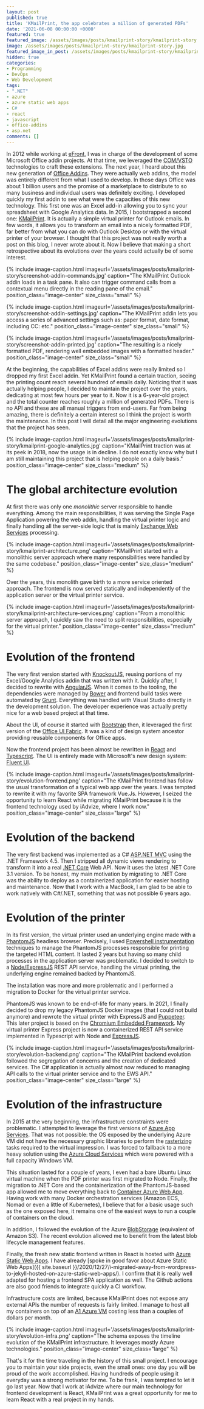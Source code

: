 ```yaml
---
layout: post
published: true
title: 'KMailPrint, the app celebrates a million of generated PDFs'
date: '2021-06-08 00:00:00 +0000'
featured: true
featured_image: /assets/images/posts/kmailprint-story/kmailprint-story.jpg
image: /assets/images/posts/kmailprint-story/kmailprint-story.jpg
featured_image_in_post: /assets/images/posts/kmailprint-story/kmailprint-story.jpg
hidden: true
categories:
- Programming
- DevOps
- Web Development
tags:
- ".NET"
- azure
- azure static web apps
- C#
- react
- javascript
- office-addins
- asp.net
comments: []
---
```

In 2012 while working at [eFront](https://www.efront.com/), I was in charge of the development of some Microsoft Office addin projects. At that time, we leveraged the [COM/VSTO](https://stackoverflow.com/questions/9011814/what-is-the-difference-between-a-com-add-in-and-a-vsto-add-in) technologies to craft these extensions. The next year, I heard about this new generation of [Office Addins](https://docs.microsoft.com/en-us/office/dev/add-ins/overview/office-add-ins). They were actually web addins, the model was entirely different from what I used to develop. In those days Office was about 1 billion users and the promise of a marketplace to distribute to so many business and individual users was definitely exciting. I developed quickly my first addin to see what were the capacities of this new technology. This first one was an Excel add-in allowing you to sync your spreadsheet with Google Analytics data. In 2015, I bootstrapped a second one: [KMailPrint](https://appsource.microsoft.com/en-us/product/office/WA104379552). It is actually a simple virtual printer for Outlook emails. In few words, it allows you to transform an email into a nicely formatted PDF, far better from what you can do with Outlook Desktop or with the virtual printer of your browser. I thought that this project was not really worth a post on this blog, I never wrote about it. Now I believe that making a short retrospective about its evolutions over the years could actually be of some interest.

{% include image-caption.html imageurl='/assets/images/posts/kmailprint-story/screenshot-addin-commands.jpg' caption="The KMailPrint Outlook addin loads in a task pane. It also can trigger command calls from a contextual menu directly in the reading pane of the email." position_class="image-center" size_class="small" %}

{% include image-caption.html imageurl='/assets/images/posts/kmailprint-story/screenshot-addin-settings.jpg' caption="The KMailPrint addin lets you access a series of advanced settings such as: paper format, date format, including CC: etc." position_class="image-center" size_class="small" %}

{% include image-caption.html imageurl='/assets/images/posts/kmailprint-story/screenshot-addin-printed.jpg' caption="The resulting is a nicely formatted PDF, rendering well embedded images with a formatted header." position_class="image-center" size_class="small" %}

At the beginning, the capabilities of Excel addins were really limited so I dropped my first Excel addin. Yet KMailPrint found a certain traction, seeing the printing count reach several hundred of emails daily. Noticing that it was actually helping people, I decided to maintain the project over the years, dedicating at most few hours per year to it. Now it is a 6-year-old project and the total counter reaches roughly a million of generated PDFs. There is no API and these are all manual triggers from end-users. Far from being amazing, there is definitely a certain interest so I think the project is worth the maintenance. In this post I will detail all the major engineering evolutions that the project has seen.

{% include image-caption.html imageurl='/assets/images/posts/kmailprint-story/kmailprint-google-analytics.jpg' caption="KMailPrint traction was at its peek in 2018, now the usage is in decline. I do not exactly know why but I am still maintaining this project that is helping people on a daily basis." position_class="image-center" size_class="medium" %}

# The global architecture evolution

At first there was only one _monolithic_ server responsible to handle everything. Among the main responsibilities, it was serving the Single Page Application powering the web addin, handling the virtual printer logic and finally handling all the server-side logic that is mainly [Exchange Web Services](https://docs.microsoft.com/en-us/exchange/client-developer/exchange-web-services/explore-the-ews-managed-api-ews-and-web-services-in-exchange) processing.

{% include image-caption.html imageurl='/assets/images/posts/kmailprint-story/kmailprint-architecture.png' caption="KMailPrint started with a monolithic server approach where many responsibilities were handled by the same codebase." position_class="image-center" size_class="medium" %}

Over the years, this monolith gave birth to a more service oriented approach. The frontend is now served statically and independently of the application server or the virtual printer service.

{% include image-caption.html imageurl='/assets/images/posts/kmailprint-story/kmailprint-architecture-services.png' caption="From a monolithic server approach, I quickly saw the need to split responsibilities, especially for the virtual printer." position_class="image-center" size_class="medium" %}

# Evolution of the frontend

The very first version started with [KnockoutJS](https://knockoutjs.com/), reusing portions of my Excel/Google Analytics addin that was written with it. Quickly after, I decided to rewrite with [AngularJS](https://angularjs.org/). When it comes to the tooling, the dependencies were managed by [Bower](https://bower.io/) and frontend build tasks were automated by [Grunt](https://gruntjs.com/). Everything was handled with Visual Studio directly in the development solution. The developer experience was actually pretty nice for a web based project at that time.

About the UI, of course it started with [Bootstrap](https://getbootstrap.com/) then, it leveraged the first version of the [Office UI Fabric](https://github.com/OfficeDev/office-ui-fabric-core). It was a kind of design system ancestor providing reusable components for Office apps.

Now the frontend project has been almost be rewritten in [React](https://reactjs.org/) and [Typescript](https://www.typescriptlang.org/). The UI is entirely made with Microsoft's new design system: [Fluent UI](https://developer.microsoft.com/en-us/fluentui#/).

{% include image-caption.html imageurl='/assets/images/posts/kmailprint-story/evolution-frontend.png' caption="The KMailPrint frontend has follow the usual transformation of a typical web app over the years. I was tempted to rewrite it with my favorite SPA framework Vue.Js. However, I seized the opportunity to learn React while migrating KMailPrint because it is the frontend technology used by iAdvize, where I work now." position_class="image-center" size_class="large" %}

# Evolution of the backend

The very first backend was implemented as a C# [ASP.NET MVC](https://dotnet.microsoft.com/apps/aspnet/mvc) using the .NET Framework 4.5. Then I stripped all dynamic views rendering to transform it into a real [.NET Core](https://en.wikipedia.org/wiki/.NET_Core) Web API. Now it uses the latest .NET Core 3.1 version. To be honest, my main motivation by migrating to .NET Core was the ability to deploy as a containerized application for easier hosting and maintenance. Now that I work with a MacBook, I am glad to be able to work natively with C#/.NET, something that was not possible 6 years ago.

# Evolution of the printer

In its first version, the virtual printer used an underlying engine made with a [PhantomJS](https://phantomjs.org/) headless browser. Precisely, I used [Powershell instrumentation](https://docs.microsoft.com/en-us/powershell/scripting/learn/ps101/07-working-with-wmi?view=powershell-7.1) techniques to manage the PhantomJS processes responsible for printing the targeted HTML content. It lasted 2 years but having so many child processes in the application server was problematic. I decided to switch to a [Node/ExpressJS](https://expressjs.com/) REST API service, handling the virtual printing, the underlying engine remained backed by PhantomJS.

The installation was more and more problematic and I performed a migration to Docker for the virtual printer service.

PhantomJS was known to be end-of-life for many years. In 2021, I finally decided to drop my legacy PhantomJS Docker images (that I could not build anymore) and rewrote the virtual printer with ExpressJS and [Puppeteer](https://pptr.dev/). This later project is based on the [Chromium Embedded Framework](https://en.wikipedia.org/wiki/Chromium_Embedded_Framework). My virtual printer Express project is now a containerized REST API service implemented in Typescript with Node and [ExpressJS](https://expressjs.com/).

{% include image-caption.html imageurl='/assets/images/posts/kmailprint-story/evolution-backend.png' caption="The KMailPrint backend evolution followed the segregation of concerns and the creation of dedicated services. The C# application is actually almost now reduced to managing API calls to the virtual printer service and to the EWS API." position_class="image-center" size_class="large" %}

# Evolution of the infrastructure

In 2015 at the very beginning, the infrastructure constraints were problematic. I attempted to leverage the first versions of [Azure App Services](https://en.wikipedia.org/wiki/Azure_Web_Apps). That was not possible: the OS exposed by the underlying Azure VM did not have the necessary graphic libraries to perform the [rasterizing](https://en.wikipedia.org/wiki/Rasterisation) tasks required to the virtual impression. I was forced to fallback to a more heavy solution using the [Azure Cloud Services](https://azure.microsoft.com/en-au/services/cloud-services/) which were powered with a full capacity Windows VM.

This situation lasted for a couple of years, I even had a bare Ubuntu Linux virtual machine when the PDF printer was first migrated to Node. Finally, the migration to .NET Core and the containerization of the PhantomJS-based app allowed me to move everything back to [Container Azure Web App](https://azure.microsoft.com/en-us/services/app-service/containers/). Having work with many Docker orchestration services (Amazon ECS, Nomad or even a little of Kubernetes), I believe that for a basic usage such as the one exposed here, it remains one of the easiest ways to run a couple of containers on the cloud.

In addition, I followed the evolution of the Azure [BlobStorage](https://docs.microsoft.com/en-us/azure/storage/blobs/storage-blobs-introduction) (equivalent of Amazon S3). The recent evolution allowed me to benefit from the latest blob lifecycle management features.

Finally, the fresh new static frontend written in React is hosted with [Azure Static Web Apps](https://azure.microsoft.com/en-us/services/app-service/static/). I have already [spoke in good favor about Azure Static Web Apps]({{ site.baseurl }}/2020/12/27/i-migrated-away-from-wordpress-to-jekyll-hosted-on-azure-static-web-apps/). I confirm that it is really well adapted for hosting a frontend SPA application as well. The Github actions are also good friends to integrate quickly a CI workflow.

Infrastructure costs are limited, because KMailPrint does not expose any external APIs the number of requests is fairly limited. I manage to host all my containers on top of an [A1 Azure VM](https://docs.microsoft.com/en-us/azure/virtual-machines/sizes) costing less than a couples of dollars per month.

{% include image-caption.html imageurl='/assets/images/posts/kmailprint-story/evolution-infra.png' caption="The schema exposes the timeline evolution of the KMailPrint infrastructure. It leverages mostly Azure technologies." position_class="image-center" size_class="large" %}

That's it for the time traveling in the history of this small project. I encourage you to maintain your side projects, even the small ones: one day you will be proud of the work accomplished. Having hundreds of people using it everyday was a strong motivator for me. To be frank, I was tempted to let it go last year. Now that I work at iAdvize where our main technology for frontend development is React, KMailPrint was a great opportunity for me to learn React with a real project in my hands.
